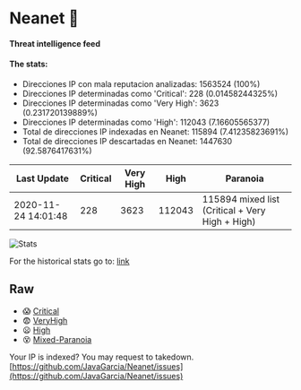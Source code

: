 # Neanet :hocho:
#### Threat intelligence feed
#### The stats:

- Direcciones IP con mala reputacion analizadas: 1563524 (100%)
- Direcciones IP determinadas como 'Critical':  228 (0.01458244325%)
- Direcciones IP determinadas como 'Very High':  3623 (0.231720139889%)
- Direcciones IP determinadas como 'High':  112043 (7.16605565377)
- Total de direcciones IP indexadas en Neanet:  115894 (7.41235823691%)
- Total de direcciones IP descartadas en Neanet:  1447630 (92.5876417631%)

| Last Update | Critical | Very High | High | Paranoia |
| --- | --- | --- | --- | --- |
| 2020-11-24 14:01:48 | 228 | 3623 | 112043 | 115894 mixed list (Critical + Very High + High)|

![Stats](https://docs.google.com/spreadsheets/d/e/2PACX-1vSnaNMIXVabIpDJjufMlzH7poXnshF3mgd8Is1g9ytUEzVsP5my4Trn8f-xkoLLQ38xpL3HtmUexLo6/pubchart?oid=501124687&format=image)

For the historical stats go to: [link](/stats.csv)
## Raw
- :scream: [Critical](https://raw.githubusercontent.com/JavaGarcia/Neanet/master/blacklists/neanet_critical.txt)
- :fearful: [VeryHigh](https://raw.githubusercontent.com/JavaGarcia/Neanet/master/blacklists/neanet_veryHigh.txtt)
- :frowning: [High](https://raw.githubusercontent.com/JavaGarcia/Neanet/master/blacklists/neanet_high.txt)
- :dizzy_face: [Mixed-Paranoia](https://raw.githubusercontent.com/JavaGarcia/Neanet/master/blacklists/neanet_all.txt)


Your IP is indexed? You may request to takedown. [https://github.com/JavaGarcia/Neanet/issues](https://github.com/JavaGarcia/Neanet/issues)






































































































































































































































































































































































































































































































































































































































































































































































































































































































































































































































































































































































































































































































































































































































































































































































































































































































































































































































































































































































































































































































































































































































































































































































































































































